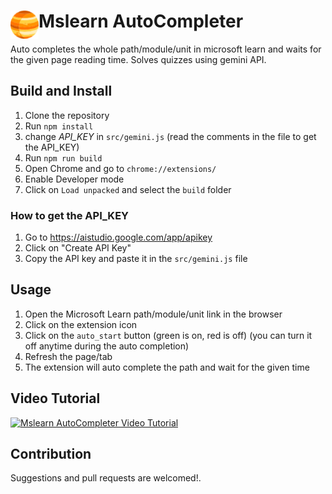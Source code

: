 # <img src="public/icons/icon_48.png" width="45" align="left"> Mslearn AutoCompleter

Auto completes the whole path/module/unit in microsoft learn and waits for the given page reading time. Solves quizzes using gemini API. 

## Build and Install
1. Clone the repository
2. Run `npm install`
4. change *API_KEY* in `src/gemini.js` (read the comments in the file to get the API_KEY)
3. Run `npm run build`
4. Open Chrome and go to `chrome://extensions/`
5. Enable Developer mode
6. Click on `Load unpacked` and select the `build` folder

### How to get the API_KEY
1. Go to https://aistudio.google.com/app/apikey
2. Click on "Create API Key"
3. Copy the API key and paste it in the `src/gemini.js` file

## Usage

1. Open the Microsoft Learn path/module/unit link in the browser
2. Click on the extension icon
3. Click on the `auto_start` button (green is on, red is off) (you can turn it off anytime during the auto completion)
4. Refresh the page/tab
5. The extension will auto complete the path and wait for the given time

## Video Tutorial

[![Mslearn AutoCompleter Video Tutorial](https://img.youtube.com/vi/-eQJ-dSHHAo/0.jpg)](https://www.youtube.com/watch?v=-eQJ-dSHHAo)



## Contribution

Suggestions and pull requests are welcomed!.
